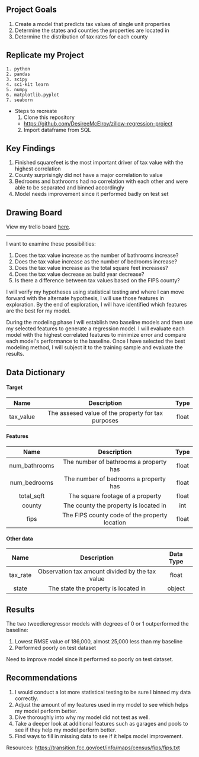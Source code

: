 ## Project Goals
1. Create a model that predicts tax values of single unit properties
2. Determine the states and counties the properties are located in
3. Determine the distribution of tax rates for each county

## Replicate my Project
    1. python
    2. pandas
    3. scipy
    4. sci-kit learn
    5. numpy
    6. matplotlib.pyplot
    7. seaborn
* Steps to recreate
    1. Clone this repository
    - https://github.com/DesireeMcElroy/zillow-regression-project
    2. Import dataframe from SQL

## Key Findings
1. Finished squarefeet is the most important driver of tax value with the highest correlation
2. County surprisingly did not have a major correlation to value
3. Bedrooms and bathrooms had no correlation with each other and were able to be separated and binned accordingly
4. Model needs improvement since it performed badly on test set

## Drawing Board
View my trello board [here](https://trello.com/b/T8B0pTSp/zillow-regression-project).

------------

I want to examine these possibilities:
1. Does the tax value increase as the number of bathrooms increase?
2. Does the tax value increase as the number of bedrooms increase?
3. Does the tax value increase as the total square feet increases?
4. Does the tax value decrease as build year decrease?
5. Is there a difference between tax values based on the FIPS county?

I will verify my hypotheses using statistical testing and where I can move forward with the alternate hypothesis, I will use those features in exploration. By the end of exploration, I will have identified which features are the best for my model.

During the modeling phase I will establish two baseline models and then use my selected features to generate a regression model. I will evaluate each model with the highest correlated features to minimize error and compare each model's performance to the baseline. Once I have selected the best modeling method, I will subject it to the training sample and evaluate the results.


## Data Dictionary

#### Target
Name | Description | Type
:---: | :---: | :---:
tax_value | The assesed value of the property for tax purposes | float
#### Features
Name | Description | Type
:---: | :---: | :---:
num_bathrooms | The number of bathrooms a property has | float
num_bedrooms | The number of bedrooms a property has | float
total_sqft | The square footage of a property | float
county | The county the property is located in | int
fips | The FIPS county code of the property location | float
#### Other data
Name | Description | Data Type
:---: | :---: | :---:
tax_rate | Observation tax amount divided by the tax value  | float
state | The state the property is located in | object

## Results
The two tweedieregressor models with degrees of 0 or 1 outperformed the baseline:
1. Lowest RMSE value of 186,000, almost 25,000 less than my baseline
2. Performed poorly on test dataset

Need to improve model since it performed so poorly on test dataset.

## Recommendations
1. I would conduct a lot more statistical testing to be sure I binned my data correctly.
2. Adjust the amount of my features used in my model to see which helps my model perform better.
3. Dive thoroughly into why my model did not test as well.
4. Take a deeper look at additional features such as garages and pools to see if they help my model perform better.
5. Find ways to fill in missing data to see if it helps model improvement.


Resources:
https://transition.fcc.gov/oet/info/maps/census/fips/fips.txt